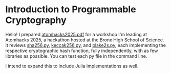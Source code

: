 # Introduction to Programmable Cryptography
Hello! I prepared [atomhacks2025.pdf](https://github.com/rizwankaz/atomhacks2025/blob/main/atomhacks.pdf) for a workshop I'm leading at Atomhacks 2025, a hackathon hosted at the Bronx High School of Science. It reviews [sha256.py](https://github.com/rizwankaz/atomhacks2025/blob/main/sha256.py), [keccak256.py](https://github.com/rizwankaz/atomhacks2025/blob/main/keccak256.py), and [blake2s.py](https://github.com/rizwankaz/atomhacks2025/blob/main/blake2s.py), each implementing the respective cryptographic hash function, fully independently, with as few libraries as possible. You can test each py file in the command line.

I intend to expand this to include Julia implementations as well.

